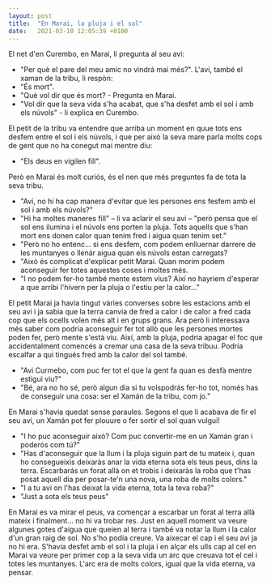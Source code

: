```yaml
---
layout: post
title:  "En Marai, la pluja i el sol"
date:   2021-03-10 12:05:39 +0100
---
```


El net d'en Curembo, en Marai, li pregunta al seu avi:
- "Per què el pare del meu amic no vindrá mai més?".
L'avi, també el xaman de la tribu, li respòn:
- "És mort".
- "Què vol dir que és mort? - Pregunta en Marai.
- "Vol dir que la seva vida s'ha acabat, que s'ha desfet amb el sol i amb els núvols" - li explica en Curembo.

El petit de la tribu va entendre que arriba un moment en quue tots ens desfem entre el sol i els núvols, i que per això la seva mare parla molts cops de gent que no ha conegut mai mentre diu:
- "Els deus en vigilen fill".

Però en Marai és molt curiós, és el nen que més preguntes fa de tota la seva tribu.
- "Avi, no hi ha cap manera d'evitar que les persones ens fesfem amb el sol i amb els núvols?"
- "Hi ha moltes maneres fill" – li va aclarir el seu avi – "però pensa que el sol ens ilumina i el núvols ens porten la pluja. Tots aquells que s'han mort ens donen calor quan tenim fred i aigua quan tenim set."
- "Però no ho entenc… si ens desfem, com podem enlluernar darrere de les muntanyes o llenár aigua quan els núvols estan carregats?
- "Això és complicat d'explicar petit Marai. Quan morim podem aconseguir fer totes aquestes coses i moltes més.
- "I no podem fer-ho també mente estem vius? Així no hayriem d'esperar a que arribi l'hivern per la pluja o l'estiu per la calor..."

El petit Marai ja havia tingut vàries converses sobre les estacions amb el seu avi i ja sabia que la terra canvia de fred a calor i de calor a fred cada cop que els ocells volen més alt i en grups grans. Ara però li interessava més saber com podria aconseguir fer tot allò que les persones mortes poden fer, però mente s'està viu. Així, amb la pluja, podria apagar el foc que accidentalment comencés a cremar una casa de la seva tribuu. Podría escalfar a qui tingués fred amb la calor del sol també.

- "Avi Curmebo, com puc fer tot el que la gent fa quan es desfà mentre estigui viu?"
- "Bé, ara no ho sé, però algun dia si tu volspodrás fer-ho tot, només has de conseguir una cosa: ser el Xamán de la tribu, com jo."

En Marai s'havia quedat sense paraules. Segons el que li acabava de fir el seu avi, un Xamán pot fer plouure o fer sortir el sol quan vulgui!

- "I ho puc aconseguir això? Com puc convertir-me en un Xamán gran i poderós com tú?"
- "Has d'aconseguir que la llum i la pluja siguin part de tu mateix i, quan ho consegueixis deixaràs anar la vida eterna sota els teus peus, dins la terra. Escarbarás un forat allà on et trobis i deixaràs la roba que t'has posat aquell dia per posar-te'n una nova, una roba de molts colors."
- "I a tu avi on l'has deixat la vida eterna, tota la teva roba?"
- "Just a sota els teus peus"

En Marai es va mirar el peus, va començar a escarbar un forat al terra allà mateix i finalment... no hi va trobar res. Just en aquell moment va veure algunes gotes d'aigua que queien al terra i també va notar la llum i la calor d'un gran raig de sol. No s'ho podia creure. Va aixecar el cap i el seu avi ja no hi era. S'havia desfet amb el sol i la pluja i en alçar els ulls cap al cel en Marai va veure per primer cop a la seva vida un arc que creuava tot el cel i totes les muntanyes. L'arc era de molts colors, igual que la vida eterna, va pensar.
